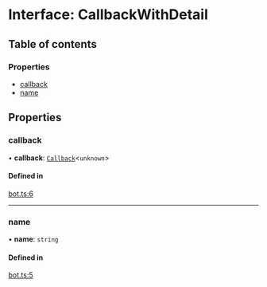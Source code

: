 # Interface: CallbackWithDetail

## Table of contents

### Properties

- [callback](../wiki/CallbackWithDetail#callback)
- [name](../wiki/CallbackWithDetail#name)

## Properties

### callback

• **callback**: [`Callback`](../wiki/Exports#callback)<`unknown`\>

#### Defined in

[bot.ts:6](https://github.com/mango-run/mango-run-core/blob/a90ccad/src/bot.ts#L6)

___

### name

• **name**: `string`

#### Defined in

[bot.ts:5](https://github.com/mango-run/mango-run-core/blob/a90ccad/src/bot.ts#L5)
